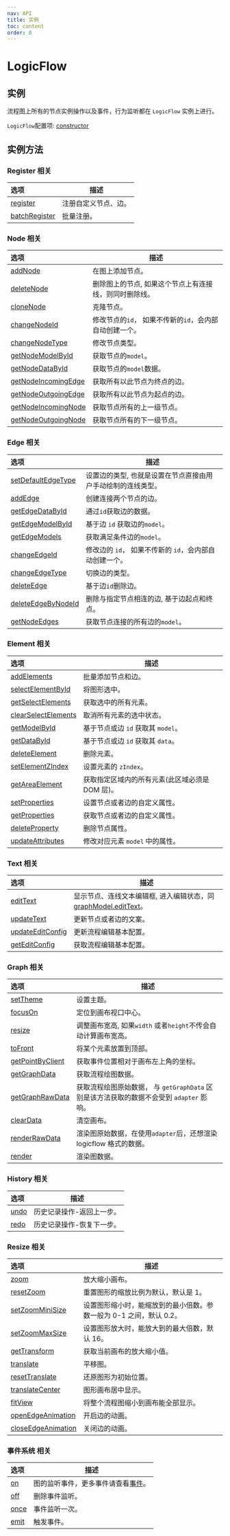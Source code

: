 ```yaml
---
nav: API
title: 实例
toc: content
order: 0
---
```


<style>
table td:first-of-type {
  word-break: normal;
}
</style>

# LogicFlow

## 实例

流程图上所有的节点实例操作以及事件，行为监听都在 `LogicFlow` 实例上进行。

`LogicFlow`配置项:  [constructor](./detail/constructor.md)

## 实例方法

### Register 相关

| 选项  | 描述           |
|:--------------------|-------------------------|
| [register](./detail/index.md#register) | 注册自定义节点、边。|
| [batchRegister](./detail/index.md#batchregister) | 批量注册。        |

### Node 相关

| 选项  | 描述           |
|:---------------------|-------------------------|
| [addNode](./detail/index.md#addnode)           | 在图上添加节点。     |
| [deleteNode](./detail/index.md#deletenode)     | 删除图上的节点, 如果这个节点上有连接线，则同时删除线。 |
| [cloneNode](./detail/index.md#clonenode)       | 克隆节点。        |
| [changeNodeId](./detail/index.md#changenodeid) | 修改节点的`id`， 如果不传新的`id`，会内部自动创建一个。             |
| [changeNodeType](./detail/index.md#changenodetype)           | 修改节点类型。      |
| [getNodeModelById](./detail/index.md#getnodemodelbyid)       | 获取节点的`model`。|
| [getNodeDataById](./detail/index.md#getnodedatabyid)         | 获取节点的`model`数据。|
| [getNodeIncomingEdge](./detail/index.md#getnodeincomingedge) | 获取所有以此节点为终点的边。 |
| [getNodeOutgoingEdge](./detail/index.md#getnodeoutgoingedge) | 获取所有以此节点为起点的边。 |
| [getNodeIncomingNode](./detail/index.md#getnodeincomingnode) | 获取节点所有的上一级节点。|
| [getNodeOutgoingNode](./detail/index.md#getnodeoutgoingnode) | 获取节点所有的下一级节点。|

### Edge 相关

| 选项  | 描述           |
|:---------------------|-------------------------|
| [setDefaultEdgeType](./detail/index.md#setdefaultedgetype)   | 设置边的类型, 也就是设置在节点直接由用户手动绘制的连线类型。|
| [addEdge](./detail/index.md#addedge)           | 创建连接两个节点的边。  |
| [getEdgeDataById](./detail/index.md#getedgedatabyid)         | 通过`id`获取边的数据。|
| [getEdgeModelById](./detail/index.md#getedgemodelbyid)       | 基于边 `id` 获取边的`model`。        |
| [getEdgeModels](./detail/index.md#getedgemodels)             | 获取满足条件边的`model`。             |
| [changeEdgeId](./detail/index.md#changeedgeid) | 修改边的 `id`， 如果不传新的 `id`，会内部自动创建一个。            |
| [changeEdgeType](./detail/index.md#changeedgetype)           | 切换边的类型。      |
| [deleteEdge](./detail/index.md#deleteedge)     | 基于边`id`删除边。  |
| [deleteEdgeByNodeId](./detail/index.md#deleteedgebynodeid)   | 删除与指定节点相连的边, 基于边起点和终点。       |
| [getNodeEdges](./detail/index.md#getnodeedges) | 获取节点连接的所有边的`model`。          |

### Element 相关

| 选项  | 描述           |
|:---------------------|-------------------------|
| [addElements](./detail/index.md#addelements)   | 批量添加节点和边。    |
| [selectElementById](./detail/index.md#selectelementbyid)     | 将图形选中。       |
| [getSelectElements](./detail/index.md#getselectelements)     | 获取选中的所有元素。   |
| [clearSelectElements](./detail/index.md#clearselectelements) | 取消所有元素的选中状态。 |
| [getModelById](./detail/index.md#getmodelbyid) | 基于节点或边 `id` 获取其 `model`。     |
| [getDataById](./detail/index.md#getdatabyid)   | 基于节点或边 `id` 获取其 `data`。      |
| [deleteElement](./detail/index.md#deleteelement)             | 删除元素。        |
| [setElementZIndex](./detail/index.md#setelementzindex)       | 设置元素的 `zIndex`。|
| [getAreaElement](./detail/index.md#getareaelement)           | 获取指定区域内的所有元素(此区域必须是 DOM 层)。  |
| [setProperties](./detail/index.md#setproperties)             | 设置节点或者边的自定义属性。 |
| [getProperties](./detail/index.md#getproperties)             | 获取节点或者边的自定义属性。 |
| [deleteProperty](./detail/index.md#deleteproperty)           | 删除节点属性。      |
| [updateAttributes](./detail/index.md#updateattributes)       | 修改对应元素 `model` 中的属性。         |

### Text 相关

| 选项  | 描述           |
|:---------------------|-------------------------|
| [editText](./detail/index.md#edittext)            | 显示节点、连线文本编辑框, 进入编辑状态，同[graphModel.editText](api/graph-model-api#edittext)。      |
| [updateText](./detail/index.md#updatetext)     | 更新节点或者边的文案。  |
| [updateEditConfig](./detail/index.md#updateeditconfig)       | 更新流程编辑基本配置。  |
| [getEditConfig](./detail/index.md#geteditconfig)             | 获取流程编辑基本配置。  |

### Graph 相关

| 选项  | 描述           |
|:---------------------|-------------------------|
| [setTheme](api/theme-api)           | 设置主题。        |
| [focusOn](./detail/index.md#focuson)           | 定位到画布视口中心。   |
| [resize](./detail/index.md#resize)             | 调整画布宽高, 如果`width` 或者`height`不传会自动计算画布宽高。     |
| [toFront](./detail/index.md#tofront)           | 将某个元素放置到顶部。  |
| [getPointByClient](./detail/index.md#getpointbyclient)       | 获取事件位置相对于画布左上角的坐标。           |
| [getGraphData](./detail/index.md#getgraphdata) | 获取流程绘图数据。    |
| [getGraphRawData](./detail/index.md#getgraphrawdata)         | 获取流程绘图原始数据， 与 `getGraphData` 区别是该方法获取的数据不会受到 `adapter` 影响。 |
| [clearData](./detail/index.md#cleardata)       | 清空画布。        |
| [renderRawData](./detail/index.md#renderrawdata)             | 渲染图原始数据，在使用`adapter`后，还想渲染 logicflow 格式的数据。  |
| [render](./detail/index.md#render)             | 渲染图数据。       |

### History 相关

| 选项  | 描述           |
|:---------------------|-------------------------|
| [undo](./detail/index.md#undo) | 历史记录操作-返回上一步。|
| [redo](./detail/index.md#redo) | 历史记录操作-恢复下一步。|

### Resize 相关

| 选项  | 描述           |
|:---------------------|-------------------------|
| [zoom](./detail/index.md#zoom) | 放大缩小画布。      |
| [resetZoom](./detail/index.md#resetzoom)       | 重置图形的缩放比例为默认，默认是 1。          |
| [setZoomMiniSize](./detail/index.md#setzoomminisize)         | 设置图形缩小时，能缩放到的最小倍数。参数一般为 0-1 之间，默认 0.2。       |
| [setZoomMaxSize](./detail/index.md#setzoommaxsize)           | 设置图形放大时，能放大到的最大倍数，默认 16。     |
| [getTransform](./detail/index.md#gettransform) | 获取当前画布的放大缩小值。|
| [translate](./detail/index.md#translate)       | 平移图。         |
| [resetTranslate](./detail/index.md#resettranslate)           | 还原图形为初始位置。   |
| [translateCenter](./detail/index.md#translatecenter)         | 图形画布居中显示。    |
| [fitView](./detail/index.md#fitview)           | 将整个流程图缩小到画布能全部显示。            |
| [openEdgeAnimation](./detail/index.md#openedgeanimation)     | 开启边的动画。      |
| [closeEdgeAnimation](./detail/index.md#closeedgeanimation)   | 关闭边的动画。      |

### 事件系统 相关

| 选项  | 描述           |
|:---------------------|-------------------------|
| [on](./detail/index.md#on)     | 图的监听事件，更多事件请查看[事件](api/event-center-api)。    |
| [off](./detail/index.md#off)   | 删除事件监听。      |
| [once](./detail/index.md#once) | 事件监听一次。      |
| [emit](./detail/index.md#emit) | 触发事件。        |